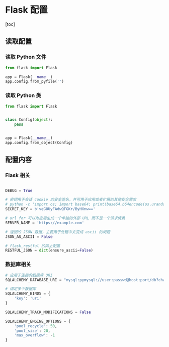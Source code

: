 # Flask 配置

[toc]

## 读取配置

### 读取 Python 文件

```python
from flask import Flask

app = Flask(__name__)
app.config.from_pyfile('')

```

### 读取 Python 类

```python
from flask import Flask


class Config(object):
    pass


app = Flask(__name__)
app.config.from_object(Config)

```

## 配置内容

### Flask 相关

```python

DEBUG = True

# 密钥用于会话 cookie 的安全签名，并可用于应用或者扩展的其他安全需求
# python -c 'import os; import base64; print(base64.b64encode(os.urandom(16)))'
SECRET_KEY = b'veG8UyFAdwQFGKr/ByHXnw=='

# url_for 可以为应用生成一个单独的外部 URL 而不是一个请求情景
SERVER_NAME = 'https://example.com'

# 返回的 JSON 数据，主要用于处理中文变成 ascii 的问题
JSON_AS_ASCII = False

# flask_restful 的同上配置
RESTFUL_JSON = dict(ensure_ascii=False)

```

### 数据库相关

```python
# 应用于连接的数据库 URI
SQLALCHEMY_DATABASE_URI = "mysql:pymysql://user:passwd@host:port/db?charset=utf8mb4"

# 绑定多个数据库
SQLALCHEMY_BINDS = {
    'key': 'uri'
}

SQLALCHEMY_TRACK_MODIFICATIONS = False

SQLALCHEMY_ENGINE_OPTIONS = {
    'pool_recycle': 50,
    'pool_size': 20,
    'max_overflow': -1
}

```
